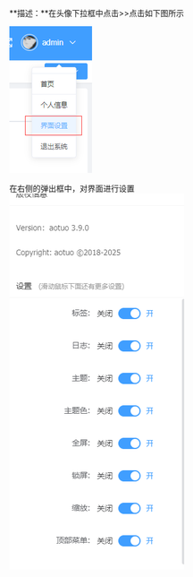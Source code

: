 **描述：**在头像下拉框中点击\>\>点击如下图所示

![](/media/4e28ca5ff36aec3837bb7916e951ff07.png)

在右侧的弹出框中，对界面进行设置
![](/media/fbb6d93bc796c205e977fa6d7cfebfdb.png)